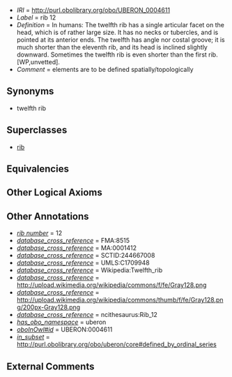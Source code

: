  * *IRI* = http://purl.obolibrary.org/obo/UBERON_0004611
 * *Label* = rib 12
 * *Definition* = In humans: The twelfth rib has a single articular facet on the head, which is of rather large size. It has no necks or tubercles, and is pointed at its anterior ends. The twelfth has angle nor costal groove; it is much shorter than the eleventh rib, and its head is inclined slightly downward. Sometimes the twelfth rib is even shorter than the first rib. [WP,unvetted].
 * *Comment* = elements are to be defined spatially/topologically

## Synonyms

 * twelfth rib

## Superclasses

 * [rib](../../UBERON/28/UBERON_0002228.md)

## Equivalencies


## Other Logical Axioms


## Other Annotations

 * *[rib number](../../UBPROP/06/UBPROP_0000106.md)* = 12
 * *[database_cross_reference](../../ef/oboInOwl#hasDbXref.md)* = FMA:8515
 * *[database_cross_reference](../../ef/oboInOwl#hasDbXref.md)* = MA:0001412
 * *[database_cross_reference](../../ef/oboInOwl#hasDbXref.md)* = SCTID:244667008
 * *[database_cross_reference](../../ef/oboInOwl#hasDbXref.md)* = UMLS:C1709948
 * *[database_cross_reference](../../ef/oboInOwl#hasDbXref.md)* = Wikipedia:Twelfth_rib
 * *[database_cross_reference](../../ef/oboInOwl#hasDbXref.md)* = http://upload.wikimedia.org/wikipedia/commons/f/fe/Gray128.png
 * *[database_cross_reference](../../ef/oboInOwl#hasDbXref.md)* = http://upload.wikimedia.org/wikipedia/commons/thumb/f/fe/Gray128.png/200px-Gray128.png
 * *[database_cross_reference](../../ef/oboInOwl#hasDbXref.md)* = ncithesaurus:Rib_12
 * *[has_obo_namespace](../../ce/oboInOwl#hasOBONamespace.md)* = uberon
 * *[oboInOwl#id](../../id/oboInOwl#id.md)* = UBERON:0004611
 * *[in_subset](../../et/oboInOwl#inSubset.md)* = http://purl.obolibrary.org/obo/uberon/core#defined_by_ordinal_series

## External Comments

